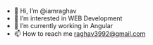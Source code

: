 - 👋 Hi, I’m @iamraghav
- 👀 I’m interested in WEB Development
- 🌱 I’m currently working in Angular  
- 📫 How to reach me raghav3992@gmail.com

<!---
iamraghav/iamraghav is a ✨ special ✨ repository because its `README.md` (this file) appears on your GitHub profile.
You can click the Preview link to take a look at your changes.
--->
